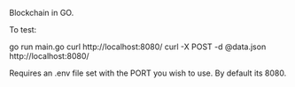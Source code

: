 Blockchain in GO.

To test:

go run main.go
curl http://localhost:8080/
curl -X POST -d @data.json http://localhost:8080/


Requires an .env file set with the PORT you wish to use. By default its 8080.
